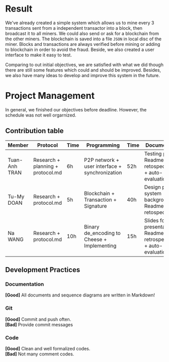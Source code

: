 # Result
We've already created a simple system which allows us to mine every 3 transactions sent from a independent transactor  into a block, 
then broadcast it to all miners. We could also send or ask for a blockchain from the other miners. The blockchain is saved into a file `JSON` in local disc of the miner.
Blocks and transactions are always verified before mining or adding to blockchain in order to avoid the fraud.
Beside, we also created a user interface to make it easy to test.<br/>

Comparing to out initial objectives, we are satisfied with what we did though there are still some features which could and should be improved. 
Besides, we also have many ideas to develop and improve this system in the future. 

# Project Management
In general, we finished our objectives before deadline. However, the schedule was not well orgarnized.
 ## Contribution table
 | Member |  Protocol | Time | Programming | Time| Documentation | Time | Total|
|---|---|---|---|---|---|---|---|
|Tuan-Anh TRAN|Research + planning + protocol.md|6h|P2P network + user interface + synchronization|52h|Testing project + Readme.md + retospective.md + auto-evaluation.md|9h|67h|
|Tu-My DOAN|Research + protocol.md|5h|Blockchain + Transaction + Signature|40h|Design poster, system background + Readme.md + retospective.md|9h|54h|
|Na WANG|Research + protocol.md|10h|Binary de_encoding to Cheese + Implementing|15h|Slides for presentation + Readme.md + retrospective.md + auto-evaluation.md|15h|40h|


## Development Practices
### Documentation
**[Good]** All documents and sequence diagrams are written in Markdown!
### Git
**[Good]** Commit and push often. <br/>
**[Bad]** Provide commit messages
### Code
**[Good]** Clean and well formalized codes. <br/>
**[Bad]** Not many comment codes. <br/>
